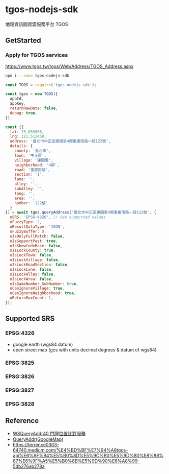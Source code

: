 # tgos-nodejs-sdk
地理資訊圖資雲服務平台 TGOS

## GetStarted

### Apply for TGOS services

https://www.tgos.tw/tgos/Web/Address/TGOS_Address.aspx

```bash
npm i --save tgos-nodejs-sdk
```

```javascript
const TGOS = require('tgos-nodejs-sdk');

const tgos = new TGOS({
  appId,
  appKey,
  returnRawData: false,
  debug: true,
});

const [{
  lat: 25.039966,
  lng: 121.512458,
  address: '臺北市中正區建國里4鄰重慶南路一段122號',
  details: {
    county: '臺北市',
    town: '中正區',
    village: '建國里',
    neighborhood: '4鄰',
    road: '重慶南路',
    section: '1',
    lane: '',
    alley: '',
    subAlley: '',
    tong: '',
    area: '',
    number: '122號'
  }
}] = await tgos.queryAddress('臺北市中正區建國里4鄰重慶南路一段122號', {
  oSRS: 'EPSG:4326', // See supported values
  oFuzzyType: 2,
  oResultDataType: 'JSON',
  oFuzzyBuffer: 0,
  oIsOnlyFullMatch: false,
  oIsSupportPast: true,
  oIsShowCodeBase: false,
  oIsLockCounty: true,
  oIsLockTown: false,
  oIsLockVillage: false,
  oIsLockRoadSection: false,
  oIsLockLane: false,
  oIsLockAlley: false,
  oIsLockArea: false,
  oIsSameNumber_SubNumber: true,
  oCanIgnoreVillage: true,
  oCanIgnoreNeighborhood: true,
  oReturnMaxCount: 1,
});

```

## Supported SRS

### EPSG:4326
- google earth (wgs84 datum)
- open street map (gcs with units decimal degrees & datum of wgs84)

### EPSG:3825

### EPSG:3826

### EPSG:3827

### EPSG:3828

## Reference

- [WSQueryAddr40 門牌位置比對服務](https://addr.tgos.tw/AddrWS/v40/QueryAddr.asmx)
- [QueryAddr(GoogleMap)](https://www.tgos.tw/TGOS_WEB_API/Web/TGOSQueryAddrSample.aspx)
- https://terrence0303-64740.medium.com/%E4%BD%BF%E7%94%A8tgos-api%E6%AF%94%E5%B0%8D%E5%9C%B0%E5%9D%80%E8%88%87%E6%9F%A5%E5%B0%8B%E5%9D%90%E6%A8%99-5db276ab278a